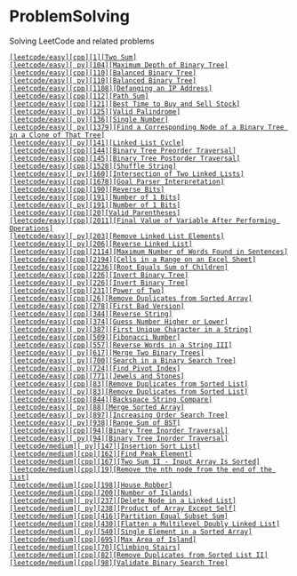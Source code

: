 # ProblemSolving
Solving LeetCode and related problems

[`[leetcode/easy][cpp][1][Two Sum]`](https://github.com/tmargary/ProblemSolving/blob/main/leetcode/easy/problem_1.cpp)<br />
[`[leetcode/easy][ py][104][Maximum Depth of Binary Tree]`](https://github.com/tmargary/ProblemSolving/blob/main/leetcode/easy/problem_104.py)<br />
[`[leetcode/easy][cpp][110][Balanced Binary Tree]`](https://github.com/tmargary/ProblemSolving/blob/main/leetcode/easy/problem_110.cpp)<br />
[`[leetcode/easy][ py][110][Balanced Binary Tree]`](https://github.com/tmargary/ProblemSolving/blob/main/leetcode/easy/problem_110.py)<br />
[`[leetcode/easy][cpp][1108][Defanging an IP Address]`](https://github.com/tmargary/ProblemSolving/blob/main/leetcode/easy/problem_1108.cpp)<br />
[`[leetcode/easy][cpp][112][Path Sum]`](https://github.com/tmargary/ProblemSolving/blob/main/leetcode/easy/problem_112.cpp)<br />
[`[leetcode/easy][cpp][121][Best Time to Buy and Sell Stock]`](https://github.com/tmargary/ProblemSolving/blob/main/leetcode/easy/problem_121.cpp)<br />
[`[leetcode/easy][ py][125][Valid Palindrome]`](https://github.com/tmargary/ProblemSolving/blob/main/leetcode/easy/problem_125.py)<br />
[`[leetcode/easy][ py][136][Single Number]`](https://github.com/tmargary/ProblemSolving/blob/main/leetcode/easy/problem_136.py)<br />
[`[leetcode/easy][ py][1379][Find a Corresponding Node of a Binary Tree in a Clone of That Tree]`](https://github.com/tmargary/ProblemSolving/blob/main/leetcode/easy/problem_1379.py)<br />
[`[leetcode/easy][ py][141][Linked List Cycle]`](https://github.com/tmargary/ProblemSolving/blob/main/leetcode/easy/problem_141.py)<br />
[`[leetcode/easy][cpp][144][Binary Tree Preorder Traversal]`](https://github.com/tmargary/ProblemSolving/blob/main/leetcode/easy/problem_144.cpp)<br />
[`[leetcode/easy][cpp][145][Binary Tree Postorder Traversal]`](https://github.com/tmargary/ProblemSolving/blob/main/leetcode/easy/problem_145.cpp)<br />
[`[leetcode/easy][cpp][1528][Shuffle String]`](https://github.com/tmargary/ProblemSolving/blob/main/leetcode/easy/problem_1528.cpp)<br />
[`[leetcode/easy][ py][160][Intersection of Two Linked Lists]`](https://github.com/tmargary/ProblemSolving/blob/main/leetcode/easy/problem_160.py)<br />
[`[leetcode/easy][cpp][1678][Goal Parser Interpretation]`](https://github.com/tmargary/ProblemSolving/blob/main/leetcode/easy/problem_1678.cpp)<br />
[`[leetcode/easy][cpp][190][Reverse Bits]`](https://github.com/tmargary/ProblemSolving/blob/main/leetcode/easy/problem_190.cpp)<br />
[`[leetcode/easy][cpp][191][Number of 1 Bits]`](https://github.com/tmargary/ProblemSolving/blob/main/leetcode/easy/problem_191.cpp)<br />
[`[leetcode/easy][ py][191][Number of 1 Bits]`](https://github.com/tmargary/ProblemSolving/blob/main/leetcode/easy/problem_191.py)<br />
[`[leetcode/easy][cpp][20][Valid Parentheses]`](https://github.com/tmargary/ProblemSolving/blob/main/leetcode/easy/problem_20.cpp)<br />
[`[leetcode/easy][cpp][2011][Final Value of Variable After Performing Operations]`](https://github.com/tmargary/ProblemSolving/blob/main/leetcode/easy/problem_2011.cpp)<br />
[`[leetcode/easy][ py][203][Remove Linked List Elements]`](https://github.com/tmargary/ProblemSolving/blob/main/leetcode/easy/problem_203.py)<br />
[`[leetcode/easy][ py][206][Reverse Linked List]`](https://github.com/tmargary/ProblemSolving/blob/main/leetcode/easy/problem_206.py)<br />
[`[leetcode/easy][cpp][2114][Maximum Number of Words Found in Sentences]`](https://github.com/tmargary/ProblemSolving/blob/main/leetcode/easy/problem_2114.cpp)<br />
[`[leetcode/easy][cpp][2194][Cells in a Range on an Excel Sheet]`](https://github.com/tmargary/ProblemSolving/blob/main/leetcode/easy/problem_2194.cpp)<br />
[`[leetcode/easy][cpp][2236][Root Equals Sum of Children]`](https://github.com/tmargary/ProblemSolving/blob/main/leetcode/easy/problem_2236.cpp)<br />
[`[leetcode/easy][cpp][226][Invert Binary Tree]`](https://github.com/tmargary/ProblemSolving/blob/main/leetcode/easy/problem_226.cpp)<br />
[`[leetcode/easy][ py][226][Invert Binary Tree]`](https://github.com/tmargary/ProblemSolving/blob/main/leetcode/easy/problem_226.py)<br />
[`[leetcode/easy][cpp][231][Power of Two]`](https://github.com/tmargary/ProblemSolving/blob/main/leetcode/easy/problem_231.cpp)<br />
[`[leetcode/easy][cpp][26][Remove Duplicates from Sorted Array]`](https://github.com/tmargary/ProblemSolving/blob/main/leetcode/easy/problem_26.cpp)<br />
[`[leetcode/easy][cpp][278][First Bad Version]`](https://github.com/tmargary/ProblemSolving/blob/main/leetcode/easy/problem_278.cpp)<br />
[`[leetcode/easy][cpp][344][Reverse String]`](https://github.com/tmargary/ProblemSolving/blob/main/leetcode/easy/problem_344.cpp)<br />
[`[leetcode/easy][cpp][374][Guess Number Higher or Lower]`](https://github.com/tmargary/ProblemSolving/blob/main/leetcode/easy/problem_374.cpp)<br />
[`[leetcode/easy][ py][387][First Unique Character in a String]`](https://github.com/tmargary/ProblemSolving/blob/main/leetcode/easy/problem_387.py)<br />
[`[leetcode/easy][cpp][509][Fibonacci Number]`](https://github.com/tmargary/ProblemSolving/blob/main/leetcode/easy/problem_509.cpp)<br />
[`[leetcode/easy][cpp][557][Reverse Words in a String III]`](https://github.com/tmargary/ProblemSolving/blob/main/leetcode/easy/problem_557.cpp)<br />
[`[leetcode/easy][ py][617][Merge Two Binary Trees]`](https://github.com/tmargary/ProblemSolving/blob/main/leetcode/easy/problem_617.py)<br />
[`[leetcode/easy][ py][700][Search in a Binary Search Tree]`](https://github.com/tmargary/ProblemSolving/blob/main/leetcode/easy/problem_700.py)<br />
[`[leetcode/easy][ py][724][Find Pivot Index]`](https://github.com/tmargary/ProblemSolving/blob/main/leetcode/easy/problem_724.py)<br />
[`[leetcode/easy][cpp][771][Jewels and Stones]`](https://github.com/tmargary/ProblemSolving/blob/main/leetcode/easy/problem_771.cpp)<br />
[`[leetcode/easy][cpp][83][Remove Duplicates from Sorted List]`](https://github.com/tmargary/ProblemSolving/blob/main/leetcode/easy/problem_83.cpp)<br />
[`[leetcode/easy][ py][83][Remove Duplicates from Sorted List]`](https://github.com/tmargary/ProblemSolving/blob/main/leetcode/easy/problem_83.py)<br />
[`[leetcode/easy][cpp][844][Backspace String Compare]`](https://github.com/tmargary/ProblemSolving/blob/main/leetcode/easy/problem_844.cpp)<br />
[`[leetcode/easy][ py][88][Merge Sorted Array]`](https://github.com/tmargary/ProblemSolving/blob/main/leetcode/easy/problem_88.py)<br />
[`[leetcode/easy][ py][897][Increasing Order Search Tree]`](https://github.com/tmargary/ProblemSolving/blob/main/leetcode/easy/problem_897.py)<br />
[`[leetcode/easy][ py][938][Range Sum of BST]`](https://github.com/tmargary/ProblemSolving/blob/main/leetcode/easy/problem_938.py)<br />
[`[leetcode/easy][cpp][94][Binary Tree Inorder Traversal]`](https://github.com/tmargary/ProblemSolving/blob/main/leetcode/easy/problem_94.cpp)<br />
[`[leetcode/easy][ py][94][Binary Tree Inorder Traversal]`](https://github.com/tmargary/ProblemSolving/blob/main/leetcode/easy/problem_94.py)<br />
[`[leetcode/medium][ py][147][Insertion Sort List]`](https://github.com/tmargary/ProblemSolving/blob/main/leetcode/medium/problem_147.py)<br />
[`[leetcode/medium][cpp][162][Find Peak Element]`](https://github.com/tmargary/ProblemSolving/blob/main/leetcode/medium/problem_162.cpp)<br />
[`[leetcode/medium][cpp][167][Two Sum II - Input Array Is Sorted]`](https://github.com/tmargary/ProblemSolving/blob/main/leetcode/medium/problem_167.cpp)<br />
[`[leetcode/medium][cpp][19][Remove the nth node from the end of the list]`](https://github.com/tmargary/ProblemSolving/blob/main/leetcode/medium/problem_19.cpp)<br />
[`[leetcode/medium][cpp][198][House Robber]`](https://github.com/tmargary/ProblemSolving/blob/main/leetcode/medium/problem_198.cpp)<br />
[`[leetcode/medium][cpp][200][Number of Islands]`](https://github.com/tmargary/ProblemSolving/blob/main/leetcode/medium/problem_200.cpp)<br />
[`[leetcode/medium][ py][237][Delete Node in a Linked List]`](https://github.com/tmargary/ProblemSolving/blob/main/leetcode/medium/problem_237.py)<br />
[`[leetcode/medium][ py][238][Product of Array Except Self]`](https://github.com/tmargary/ProblemSolving/blob/main/leetcode/medium/problem_238.py)<br />
[`[leetcode/medium][cpp][416][Partition Equal Subset Sum]`](https://github.com/tmargary/ProblemSolving/blob/main/leetcode/medium/problem_416.cpp)<br />
[`[leetcode/medium][cpp][430][Flatten a Multilevel Doubly Linked List]`](https://github.com/tmargary/ProblemSolving/blob/main/leetcode/medium/problem_430.cpp)<br />
[`[leetcode/medium][ py][540][Single Element in a Sorted Array]`](https://github.com/tmargary/ProblemSolving/blob/main/leetcode/medium/problem_540.py)<br />
[`[leetcode/medium][cpp][695][Max Area of Island]`](https://github.com/tmargary/ProblemSolving/blob/main/leetcode/medium/problem_695.cpp)<br />
[`[leetcode/medium][cpp][70][Climbing Stairs]`](https://github.com/tmargary/ProblemSolving/blob/main/leetcode/medium/problem_70.cpp)<br />
[`[leetcode/medium][cpp][82][Remove Duplicates from Sorted List II]`](https://github.com/tmargary/ProblemSolving/blob/main/leetcode/medium/problem_82.cpp)<br />
[`[leetcode/medium][cpp][98][Validate Binary Search Tree]`](https://github.com/tmargary/ProblemSolving/blob/main/leetcode/medium/problem_98.cpp)<br />
